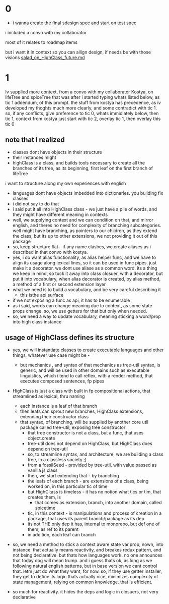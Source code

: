 # 0
- i wanna create the final sdesign spec and start on test spec

i included a convo with my collaborator

most of it relates to roadmap items

but i want it in context so you can allign design, if needs be with those visions
[salad_on_HighClass_future.md](../../context/kostya/salad_on_HighClass_future.md)

# 1
Iv supplied more context, from a convo with my collaborator Kostya, on lifeTree and spiceTree
that was after i started typing whats listed below, as tic 1 addendum, of this prompt.
the stuff from kostya has precedence, as iv developed my thoghts much more clearly, and some contradict with tic 1.
so, if any conflicts, give preference to tic 0, whats immidiately below, then tic 1, context from kostya
just start with tic 2, overlay tic 1, then overlay this tic 0
## note that i realized  
- classes dont have objects in their structure
- their instances might
- highClass is a class, and builds tools necessary to create all the branches of its tree, as its beginning, first leaf
on the first branch of lifeTree

i want to structure along my own experiences with english
- languages dont have objects imbedded into dictionaries. you building fix classes
- i did not say to do that
- i said put it all into HighClass class - we just have a pile of words, and they might have different meaning in contexts
- well, we supplying context and we can condition on that, and mirror english, and theres no need for 
complexity of branching subcategories.
well might have branching, as pointers to our children, as they extend the class, but
its up to other extensions, we not providing it out of this package
- so, keep structure flat - if any name clashes, we create aliases as i described in that convo with kostya. 
- yes, i do want alias functionality, as alias helper func, and we have to align its usage along lexical lines,
so it can be used in func pipes. just make it a decorator. we dont use aliase as a common word. its a thing we keep in mind,
so tuck it away into class closuer, with a decorator, but put it into vocabulary, when alias decorator is created, by
alias method, a method of a first or second extension layer
- what we need is to build a vocabulary, and be very careful describing it
  - this isthe api surface
- if we not exposing a func as api, it has to be enumerable
- as i said, words can change meaning due to context, as some state props change. so, we use getters for that
but only when needed.
- so, we need a way to update vocabulary, meaning sticking a word/prop into high class instance

## usage of HighClass defines its structure
- yes, we will instantiate classes to create executable languages and other things, whatever use case might be -
  - but mechanics , and syntax of that mechanics as tree-util syntax, is generic, and will be used in other domains
  such as executable linguistics, which i tend to call reflex, with a render method, that executes composed sentences, 
  fp pipes
  
- HighClass is just a class with built in fp compositional actions, that streamlined as lexical, thru naming
    * each instance is a leaf of that branch
    * then leafs can sprout new branches, HighClass extensions, extending their constructor class
    * that syntax, of branching, will be supplied by another core util package called tree-util, exposing tree constructor
      * that tree constructor is not a class, but a func, that uses object.create 
      * tree-util does not depend on HighClass, but HighClass does depend on tree-util
      * so, to streamline syntax, and architecture, we are building a class tree, in a classless society ;)
      * from a fossilSeed - provided by tree-util, with value passed as vanilla js class
      *  then, we start extending that - by branching
      * the leafs of each branch - are extensions of a class, being worked on, in this particular tic of time
      * but HighCl;ass is timeless - it has no notion what tics or tim, that creates them, is
        * that comes as extension, branch, into another domain, called spicetime
      *  tic, in this context - is manipulations and process of creation in a package, that uses its parent branch/package
      as its dep
      *  its not THE only dep it has, internal to monorepo, but def one of them, as ref to its parent
      *  in addition, each leaf can branch
- so, we need a method to stick a context aware state var,prop, nown, into instance. that actually means reactivity, and
breakes redux pattern, and not being declarative. but thats how languages work. no one announces that today dog will mean trump.
and i guess thats ok, as long as we following natural english patterns, but in base version we cant control that.
letm just do what they want, for now. so, if they use getter installer, they get to define its logic
thats actually nice, minimizes complexity of state management, relying on common knowledge. that is efficient.
- so much for reactivity. it hides the deps and logic in closuers, not very declarative